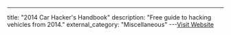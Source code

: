 ---
title: "2014 Car Hacker's Handbook"
description: "Free guide to hacking vehicles from 2014."
external_category: "Miscellaneous"
---[Visit Website](https://www.amazon.com/Car-Hackers-Manual-Craig-Smith/dp/0990490106)

